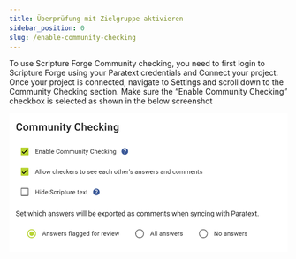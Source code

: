 ```yaml
---
title: Überprüfung mit Zielgruppe aktivieren
sidebar_position: 0
slug: /enable-community-checking
---
```


To use Scripture Forge Community checking, you need to first login to Scripture Forge using your Paratext credentials and Connect your project. Once your project is connected, navigate to Settings and scroll down to the Community Checking section. Make sure the “Enable Community Checking” checkbox is selected as shown in the below screenshot

![](./2042422434.png)
